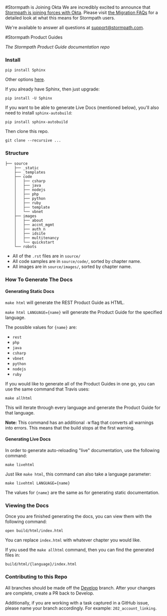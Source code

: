 #Stormpath is Joining Okta
We are incredibly excited to announce that [Stormpath is joining forces with Okta](https://stormpath.com/blog/stormpaths-new-path?utm_source=github&utm_medium=readme&utm-campaign=okta-announcement). Please visit [the Migration FAQs](https://stormpath.com/oktaplusstormpath?utm_source=github&utm_medium=readme&utm-campaign=okta-announcement) for a detailed look at what this means for Stormpath users.

We're available to answer all questions at [support@stormpath.com](mailto:support@stormpath.com).

#Stormpath Product Guides

*The Stormpath Product Guide documentation repo*

### Install

`pip install Sphinx`

Other options [here](http://www.sphinx-doc.org/en/stable/install.html).

If you already have Sphinx, then just upgrade:

`pip install -U Sphinx`

If you want to be able to generate Live Docs (mentioned below), you'll also need to install `sphinx-autobuild`:

`pip install sphinx-autobuild`

Then clone this repo.

`git clone --recursive ...`

### Structure

```
├── source
    ├── _static
    ├── _templates
    ├── code
    │   ├── csharp
    │   ├── java
    │   ├── nodejs
    │   ├── php
    │   ├── python
    │   ├── ruby
    │   ├── template
    │   └── vbnet
    ├── images
    │   ├── about
    │   ├── accnt_mgmt
    │   ├── auth_n
    │   ├── idsite
    │   ├── multitenancy
    │   └── quickstart
    └── robots
```

- All of the `.rst` files are in `source/`
- All code samples are in `source/code/`, sorted by chapter name.
- All images are in `source/images/`, sorted by chapter name.

### How To Generate The Docs

#### Generating Static Docs

`make html` will generate the REST Product Guide as HTML.

`make html LANGUAGE={name}` will generate the Product Guide for the specified language.

The possible values for `{name}` are:

- `rest`
- `php`
- `java`
- `csharp`
- `vbnet`
- `python`
- `nodejs`
- `ruby`

If you would like to generate all of the Product Guides in one go, you can use the same command that Travis uses:

`make allhtml`

This will iterate through every language and generate the Product Guide for that language.

**Note:** This command has an additional `-W` flag that converts all warnings into errors. This means that the build stops at the first warning.

#### Generating Live Docs

In order to generate auto-reloading "live" documentation, use the following command:

`make livehtml`

Just like `make html`, this command can also take a language parameter:

`make livehtml LANGUAGE={name}`

The values for `{name}` are the same as for generating static documentation.

### Viewing the Docs

Once you are finished generating the docs, you can view them with the following command:

`open build/html/index.html`

You can replace `index.html` with whatever chapter you would like.

If you used the `make allhtml` command, then you can find the generated files in:

`build/html/{language}/index.html`

### Contributing to this Repo

All branches should be made off the [Develop](https://github.com/stormpath/stormpath-documentation/tree/develop) branch. After your changes are complete, create a PR back to Develop.

Additionally, if you are working with a task captured in a GitHub issue, please name your branch accordingly. For example: `202_account_linking`.
